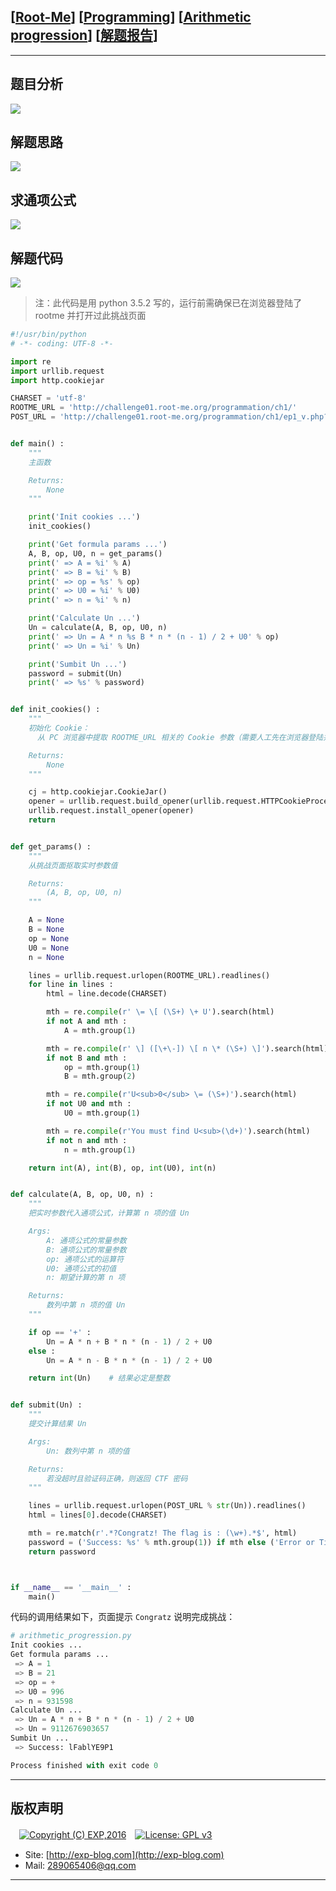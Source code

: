 ## [[Root-Me](https://www.root-me.org/)] [[Programming](https://www.root-me.org/en/Challenges/Programming/)] [[Arithmetic progression](https://www.root-me.org/en/Challenges/Programming/Arithmetic-progression-18)] [[解题报告](https://exp-blog.com/safe/ctf/rootme/programming/arithmeticprogression/)]

------

## 题目分析

![](https://github.com/lyy289065406/CTF-Solving-Reports/blob/master/rootme/Programming/%5B06%5D%20%5B20P%5D%20Arithmetic%20progression/imgs/01.png)

## 解题思路

![](https://github.com/lyy289065406/CTF-Solving-Reports/blob/master/rootme/Programming/%5B06%5D%20%5B20P%5D%20Arithmetic%20progression/imgs/02.png)

## 求通项公式

![](https://github.com/lyy289065406/CTF-Solving-Reports/blob/master/rootme/Programming/%5B06%5D%20%5B20P%5D%20Arithmetic%20progression/imgs/03.png)

## 解题代码

![](https://github.com/lyy289065406/CTF-Solving-Reports/blob/master/rootme/Programming/%5B06%5D%20%5B20P%5D%20Arithmetic%20progression/imgs/04.png)

> 注：此代码是用 python 3.5.2 写的，运行前需确保已在浏览器登陆了 rootme 并打开过此挑战页面

```python
#!/usr/bin/python
# -*- coding: UTF-8 -*-

import re
import urllib.request
import http.cookiejar

CHARSET = 'utf-8'
ROOTME_URL = 'http://challenge01.root-me.org/programmation/ch1/'
POST_URL = 'http://challenge01.root-me.org/programmation/ch1/ep1_v.php?result=%s'


def main() :
    """
    主函数

    Returns:
        None
    """

    print('Init cookies ...')
    init_cookies()

    print('Get formula params ...')
    A, B, op, U0, n = get_params()
    print(' => A = %i' % A)
    print(' => B = %i' % B)
    print(' => op = %s' % op)
    print(' => U0 = %i' % U0)
    print(' => n = %i' % n)

    print('Calculate Un ...')
    Un = calculate(A, B, op, U0, n)
    print(' => Un = A * n %s B * n * (n - 1) / 2 + U0' % op)
    print(' => Un = %i' % Un)

    print('Sumbit Un ...')
    password = submit(Un)
    print(' => %s' % password)


def init_cookies() :
    """
    初始化 Cookie：
      从 PC 浏览器中提取 ROOTME_URL 相关的 Cookie 参数（需要人工先在浏览器登陆并打开一次 ROOTME_URL）

    Returns:
        None
    """

    cj = http.cookiejar.CookieJar()
    opener = urllib.request.build_opener(urllib.request.HTTPCookieProcessor(cj))
    urllib.request.install_opener(opener)
    return


def get_params() :
    """
    从挑战页面抠取实时参数值

    Returns:
        (A, B, op, U0, n)
    """

    A = None
    B = None
    op = None
    U0 = None
    n = None

    lines = urllib.request.urlopen(ROOTME_URL).readlines()
    for line in lines :
        html = line.decode(CHARSET)

        mth = re.compile(r' \= \[ (\S+) \+ U').search(html)
        if not A and mth :
            A = mth.group(1)

        mth = re.compile(r' \] ([\+\-]) \[ n \* (\S+) \]').search(html)
        if not B and mth :
            op = mth.group(1)
            B = mth.group(2)

        mth = re.compile(r'U<sub>0</sub> \= (\S+)').search(html)
        if not U0 and mth :
            U0 = mth.group(1)

        mth = re.compile(r'You must find U<sub>(\d+)').search(html)
        if not n and mth :
            n = mth.group(1)

    return int(A), int(B), op, int(U0), int(n)


def calculate(A, B, op, U0, n) :
    """
    把实时参数代入通项公式，计算第 n 项的值 Un

    Args:
        A: 通项公式的常量参数
        B: 通项公式的常量参数
        op: 通项公式的运算符
        U0: 通项公式的初值
        n: 期望计算的第 n 项

    Returns:
        数列中第 n 项的值 Un
    """

    if op == '+' :
        Un = A * n + B * n * (n - 1) / 2 + U0
    else :
        Un = A * n - B * n * (n - 1) / 2 + U0

    return int(Un)    # 结果必定是整数


def submit(Un) :
    """
    提交计算结果 Un

    Args:
        Un: 数列中第 n 项的值

    Returns:
        若没超时且验证码正确，则返回 CTF 密码
    """

    lines = urllib.request.urlopen(POST_URL % str(Un)).readlines()
    html = lines[0].decode(CHARSET)

    mth = re.match(r'.*?Congratz! The flag is : (\w+).*$', html)
    password = ('Success: %s' % mth.group(1)) if mth else ('Error or Timeout: %s' % html)
    return password



if __name__ == '__main__' :
    main()

```

代码的调用结果如下，页面提示 `Congratz` 说明完成挑战：

```python
# arithmetic_progression.py
Init cookies ...
Get formula params ...
 => A = 1
 => B = 21
 => op = +
 => U0 = 996
 => n = 931598
Calculate Un ...
 => Un = A * n + B * n * (n - 1) / 2 + U0
 => Un = 9112676903657
Sumbit Un ...
 => Success: lFablYE9P1

Process finished with exit code 0
```


------

## 版权声明

　[![Copyright (C) EXP,2016](https://img.shields.io/badge/Copyright%20(C)-EXP%202016-blue.svg)](http://exp-blog.com)　[![License: GPL v3](https://img.shields.io/badge/License-GPL%20v3-blue.svg)](https://www.gnu.org/licenses/gpl-3.0)
  

- Site: [http://exp-blog.com](http://exp-blog.com) 
- Mail: <a href="mailto:289065406@qq.com?subject=[EXP's Github]%20Your%20Question%20（请写下您的疑问）&amp;body=What%20can%20I%20help%20you?%20（需要我提供什么帮助吗？）">289065406@qq.com</a>


------
